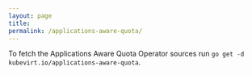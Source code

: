 ```yaml
---
layout: page
title:
permalink: /applications-aware-quota/
---
```


To fetch the Applications Aware Quota Operator sources run `go get -d kubevirt.io/applications-aware-quota`.
